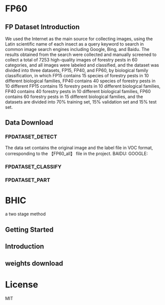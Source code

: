# FP60

## FP Dataset Introduction

We used the Internet as the main source for collecting images, using the Latin scientific name of each insect as a query keyword to search in common image search engines including Google, Bing, and Baidu. The results obtained from the search were collected and manually screened to collect a total of 7253 high-quality images of forestry pests in 60 categories, and all images were labeled and classified, and the dataset was divided into three datasets, FP15, FP40, and FP60, by biological family classification, in which FP15 contains 15 species of forestry pests in 10 different biological families, FP40 contains 40 species of forestry pests in 10 different FP15 contains 15 forestry pests in 10 different biological families, FP40 contains 40 forestry pests in 10 different biological families, FP60 contains 60 forestry pests in 15 different biological families, and the datasets are divided into 70% training set, 15% validation set and 15% test set.

## Data Download

### FPDATASET_DETECT

The data set contains the original image and the label file in VOC format, corresponding to the 【FP60_all】 file in the project.
BAIDU:
GOOGLE:

### FPDATASET_CLASSIFY

### FPDATASET_PART

# BHIC

a two stage method

## Getting Started


## Introduction


## weights download

# License
MIT
